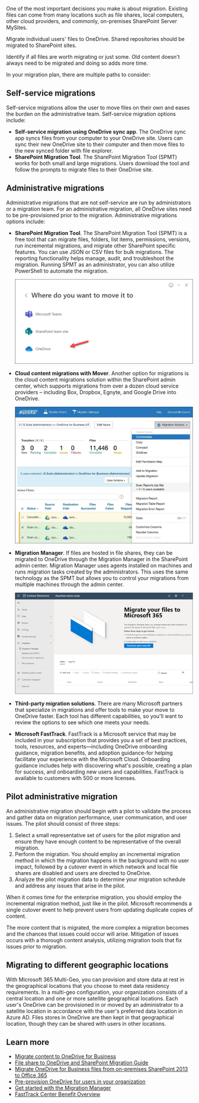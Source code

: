 One of the most important decisions you make is about migration. Existing files can come from many locations such as file shares, local computers, other cloud providers, and commonly, on-premises SharePoint Server MySites.

Migrate individual users' files to OneDrive. Shared repositories should be migrated to SharePoint sites.

Identify if all files are worth migrating or just some. Old content doesn't always need to be migrated and doing so adds more time.

In your migration plan, there are multiple paths to consider:

## Self-service migrations

Self-service migrations allow the user to move files on their own and eases the burden on the administrative team. Self-service migration options include:

- **Self-service migration using OneDrive sync app**. The OneDrive sync app syncs files from your computer to your OneDrive site. Users can sync their new OneDrive site to their computer and then move files to the new synced folder with file explorer.
- **SharePoint Migration Tool**. The SharePoint Migration Tool (SPMT) works for both small and large migrations. Users download the tool and follow the prompts to migrate files to their OneDrive site.

## Administrative migrations

Administrative migrations that are not self-service are run by administrators or a migration team. For an administrative migration, all OneDrive sites need to be pre-provisioned prior to the migration. Administrative migrations options include:

- **SharePoint Migration Tool**. The SharePoint Migration Tool (SPMT) is a free tool that can migrate files, folders, list items, permissions, versions, run incremental migrations, and migrate other SharePoint specific features.  You can use JSON or CSV files for bulk migrations. The reporting functionality helps manage, audit, and troubleshoot the migration. Running SPMT as an administrator, you can also utilize PowerShell to automate the migration.

   ![SharePoint Migration Tool](../media/migration-tool.png)
- **Cloud content migrations with Mover**. Another option for migrations is the cloud content migrations solution within the SharePoint admin center, which supports migrations from over a dozen cloud service providers – including Box, Dropbox, Egnyte, and Google Drive into OneDrive.

   ![Cloud content migrations with Mover](../media/mover.png)
- **Migration Manager**. If files are hosted in file shares, they can be migrated to OneDrive through the Migration Manager in the SharePoint admin center. Migration Manager uses agents installed on machines and runs migration tasks created by the administrators. This uses the same technology as the SPMT but allows you to control your migrations from multiple machines through the admin center.

   ![Migration Manager](../media/migration-manager.png)
- **Third-party migration solutions**. There are many Microsoft partners that specialize in migrations and offer tools to make your move to OneDrive faster. Each tool has different capabilities, so you'll want to review the options to see which one meets your needs.
- **Microsoft FastTrack**. FastTrack is a Microsoft service that may be included in your subscription that provides you a set of best practices, tools, resources, and experts—including OneDrive onboarding guidance, migration benefits, and adoption guidance-for helping facilitate your experience with the Microsoft Cloud. Onboarding guidance includes help with discovering what's possible, creating a plan for success, and onboarding new users and capabilities.  FastTrack is available to customers with 500 or more licenses.

## Pilot administrative migration

An administrative migration should begin with a pilot to validate the process and gather data on migration performance, user communication, and user issues. The pilot should consist of three steps:

1. Select a small representative set of users for the pilot migration and ensure they have enough content to be representative of the overall migration.
1. Perform the migration. You should employ an incremental migration method in which the migration happens in the background with no user impact, followed by a cutover event in which network and local file shares are disabled and users are directed to OneDrive.
1. Analyze the pilot migration data to determine your migration schedule and address any issues that arise in the pilot.

When it comes time for the enterprise migration, you should employ the incremental migration method, just like in the pilot. Microsoft recommends a single cutover event to help prevent users from updating duplicate copies of content.

The more content that is migrated, the more complex a migration becomes and the chances that issues could occur will arise. Mitigation of issues occurs with a thorough content analysis, utilizing migration tools that fix issues prior to migration.

## Migrating to different geographic locations

With Microsoft 365 Multi-Geo, you can provision and store data at rest in the geographical locations that you choose to meet data residency requirements.  In a multi-geo configuration, your organization consists of a central location and one or more satellite geographical locations. Each user's OneDrive can be provisioned in or moved by an administrator to a satellite location in accordance with the user's preferred data location in Azure AD. Files stores in OneDrive are then kept in that geographical location, though they can be shared with users in other locations.

## Learn more

- [Migrate content to OneDrive for Business](/sharepointmigration/migrating-content-to-onedrive-for-business?azure-portal=true)
- [File share to OneDrive and SharePoint Migration Guide](/sharepointmigration/fileshare-to-odsp-migration-guide?azure-portal=true)
- [Migrate OneDrive for Business files from on-premises SharePoint 2013 to Office 365](https://support.office.com/article/migrate-onedrive-for-business-files-from-on-premises-sharepoint-2013-to-office-365-a9894a64-675a-4931-91f6-a76d94136edc?azure-portal=true)
- [Pre-provision OneDrive for users in your organization](/onedrive/pre-provision-accounts?azure-portal=true)
- [Get started with the Migration Manager](/sharepointmigration/mm-get-started?azure-portal=true)
- [FastTrack Center Benefit Overview](/fasttrack/O365-data-migration?azure-portal=true)
